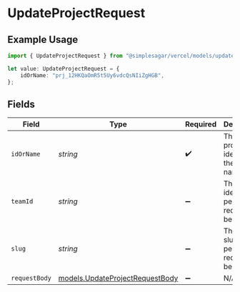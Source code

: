 # UpdateProjectRequest

## Example Usage

```typescript
import { UpdateProjectRequest } from "@simplesagar/vercel/models/updateprojectop.js";

let value: UpdateProjectRequest = {
    idOrName: "prj_12HKQaOmR5t5Uy6vdcQsNIiZgHGB",
};
```

## Fields

| Field                                                                    | Type                                                                     | Required                                                                 | Description                                                              | Example                                                                  |
| ------------------------------------------------------------------------ | ------------------------------------------------------------------------ | ------------------------------------------------------------------------ | ------------------------------------------------------------------------ | ------------------------------------------------------------------------ |
| `idOrName`                                                               | *string*                                                                 | :heavy_check_mark:                                                       | The unique project identifier or the project name                        | prj_12HKQaOmR5t5Uy6vdcQsNIiZgHGB                                         |
| `teamId`                                                                 | *string*                                                                 | :heavy_minus_sign:                                                       | The Team identifier to perform the request on behalf of.                 |                                                                          |
| `slug`                                                                   | *string*                                                                 | :heavy_minus_sign:                                                       | The Team slug to perform the request on behalf of.                       |                                                                          |
| `requestBody`                                                            | [models.UpdateProjectRequestBody](../models/updateprojectrequestbody.md) | :heavy_minus_sign:                                                       | N/A                                                                      |                                                                          |